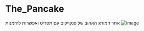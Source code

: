 # The_Pancake
אתר המותג האהוב של פנקייקים עם תפריט ואפשרות להזמנות
![image](https://github.com/AlisaGotsouliak/The_Pancake/assets/134830219/de256f4c-1088-40bb-a59f-2e46d5604b08)
